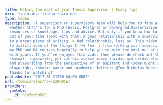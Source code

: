 ```yaml
---
title: Making the most of your Thesis Supervisor | Essay Tips
date: "2019-10-11T16:09:30+08:00"
type: video
description: 'A supervisor or supervisory team will help you to form a piece of research
  whether that''s for a PhD Thesis, Postgrad or Undergrad Dissertation. They are walking
  resources of knowledge, tips and advice. But only if you know how to get the most
  out of your time spent with them. A good relationship with a supervisor can lead
  to a great piece of writing, a bad relationship, less so. This video is my attempt
  to distill some of the things I''ve learnt from working with supervisors both on
  my PhD and MA courses hopefully to help you to make the most out of your relationship
  with yours. If you''ve enjoyed this video then please do check out the rest of my
  channel. I generally put out new videos every Tuesday and Friday discussing theatre
  and playwriting from the perspective of an aspirant and (some might say) emerging
  playwright, theatre maker and academic. Twitter: @Tom_Nicholas Website: www.tomnicholas.com
  Thanks for watching!'
publishdate: "2017-05-21T00:04:00.000Z"
url: /tomnicholas/nCx5KzRNDSE/
providers:
  youtube:
    id: nCx5KzRNDSE
---
```

